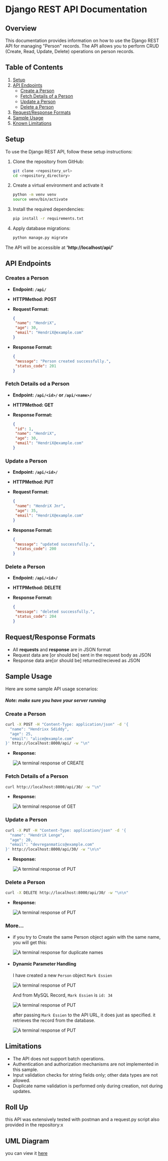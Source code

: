 # Django REST API  Documentation

## Overview

This documentation provides information on how to use the Django REST API for managing "Person" records. The API allows you to perform CRUD (Create, Read, Update, Delete) operations on person records.

## Table of Contents

1. [Setup](#setup)
2. [API Endpoints](#api-endpoints)
   - [Create a Person](#create-a-person)
   - [Fetch Details of a Person](#fetch-details-of-a-person)
   - [Update a Person](#update-a-person)
   - [Delete a Person](#delete-a-person)
3. [Request/Response Formats](#request-response-formats)
4. [Sample Usage](#sample-usage)
5. [Known Limitations](#known-limitations)

## Setup

To use the Django REST API, follow these setup instructions:

1. Clone the repository from GitHub:

   ```bash
   git clone <repository_url>
   cd <repository_directory>

2. Create a virtual environment and activate it

   ```bash
   python -m venv venv
   source venv/bin/activate
   ```

3. Install the required dependencies:
   ```bash
   pip install -r requirements.txt

4. Apply database migrations:
   ```bash
   python manage.py migrate

The API will be accessible at **'http://localhost/api/'**

## API Endpoints

### Creates a Person
- **Endpoint: `/api/`**
- **HTTPMethod: POST**
- **Request Format:**
   
   ```json
   {
    "name": "HendriX",
    "age": 30,
    "email": "HendriX@example.com"
   }
- **Response Format:**

   ```json
   {
    "message": "Person created successfully.",
    "status_code": 201
   }

### Fetch Details od a Person
- **Endpoint: `/api/<id>/` or `/api/<name>/`**
- **HTTPMethod: GET**
- **Response Format:**

   ```json
   {
    "id": 1,
    "name": "HendriX",
    "age": 30,
    "email": "HendriX@example.com"
   }

### Update a Person
- **Endpoint: `/api/<id>/`**
- **HTTPMethod: PUT**
- **Request Format:**

   ```json
   {
    "name": "HendriX Jnr",
    "age": 35,
    "email": "HendriX@example.com"
   }

- **Response Format:**

   ```json
   {
    "message": "updated successfully.",
    "status_code": 200
   }

### Delete a Person
- **Endpoint: `/api/<id>/`**
- **HTTPMethod: DELETE**
- **Response Format:**

   ```json
   {
    "message": "deleted successfully.",
    "status_code": 204
   }

## Request/Response Formats

- All **requests** and **response** are in JSON format
- Request data are [or should be] sent in the request body as JSON
- Response data are[or should be] returned/recieved as JSON

## Sample Usage

Here are some sample API usage scenarios:
##### *Note: make sure you have your server running*

### Create a Person

   ```bash
   curl -X POST -H "Content-Type: application/json" -d '{
     "name": "Hendrixx Sdiddy",
     "age": 25,
     "email": "alice@example.com"
   }' http://localhost:8000/api/ -w "\n"
   ```

- **Response:**

  ![A terminal response of CREATE](IMGs/CREATE_PERSON.png)

### Fetch Details of a Person

   ```bash
   curl http://localhost:8000/api/30/ -w "\n"
   ```

- **Response:**

  ![A terminal response of GET](IMGs/FETCH_PERSON.png)

### Update a Person

   ```bash
   curl -X PUT -H "Content-Type: application/json" -d '{
     "name": "HendriX Lenge",
     "age": 20,
     "email": "devreganmatics@example.com"
   }' http://localhost:8000/api/30/ -w "\n\n"
   ```

- **Response:**

  ![A terminal response of PUT](IMGs/UPDATE_PERSON.png)

### Delete a Person

   ```bash
   curl -X DELETE http://localhost:8000/api/30/ -w "\n\n"
   ```

- **Response:**

  ![A terminal response of PUT](IMGs/DELETE_PERSON.png)

### More...
- if you try to Create the same Person object again with the same name, you will get this:

  ![A terminal response for duplicate names](IMGs/DUPLICATE_PERSON.png)

- #### Dynamic Parameter Handling
  I have created a new `Person` object `Mark Essien`

  ![A terminal response of PUT](IMGs/_api_name__.png)

  And from MySQL Record, `Mark Essien` is `id: 34`

  ![A terminal response of PUT](IMGs/MySQL_Record.png)

  after passing `Mark Essien` to the API URL, it does just as specified. it retrieves the record from the database.

  ![A terminal response of PUT](IMGs/get_with_name.png)



## Limitations
- The API does not support batch operations.
- Authentication and authorization mechanisms are not implemented in this sample.
- Input validation checks for string fields only; other data types are not allowed.
- Duplicate name validation is performed only during creation, not during updates.

## Roll Up
this API was extensively tested with postman and a request.py script also provided in the repository:x

## UML Diagram
you can view it [here](UML_Diagram.png)

